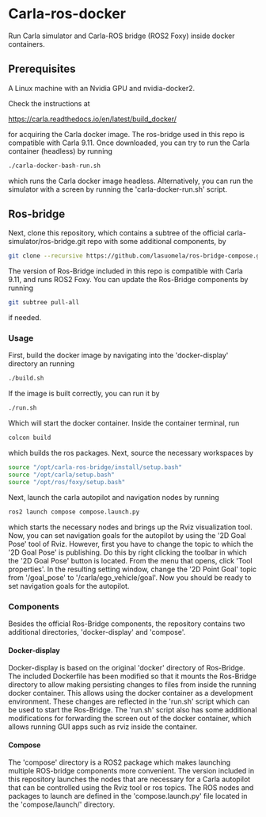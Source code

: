 # Carla-ros-docker

Run Carla simulator and Carla-ROS bridge (ROS2 Foxy) inside docker containers.

## Prerequisites

A Linux machine with an Nvidia GPU and nvidia-docker2.

Check the instructions at

https://carla.readthedocs.io/en/latest/build_docker/

for acquiring the Carla docker image. The ros-bridge used in this repo is compatible with Carla 9.11. Once downloaded, you can try to run the Carla container (headless) by running 

```bash
./carla-docker-bash-run.sh
```

which runs the Carla docker image headless. Alternatively, you can run the simulator with a screen by running the 'carla-docker-run.sh' script.

## Ros-bridge

Next, clone this repository, which contains a subtree of the official carla-simulator/ros-bridge.git repo with some additional components, by

```bash
git clone --recursive https://github.com/lasuomela/ros-bridge-compose.git
```

The version of Ros-Bridge included in this repo is compatible with Carla 9.11, and runs ROS2 Foxy. You can update the Ros-Bridge components by running 

```bash
git subtree pull-all
```
if needed.

### Usage

First, build the docker image by navigating into the 'docker-display' directory an running

```bash
./build.sh
```

If the image is built correctly, you can run it by


```bash
./run.sh
```

Which will start the docker container. Inside the container terminal, run 

```bash
colcon build
```

which builds the ros packages. Next, source the necessary workspaces by

```bash
source "/opt/carla-ros-bridge/install/setup.bash"
source "/opt/carla/setup.bash"
source "/opt/ros/foxy/setup.bash" 
```

Next, launch the carla autopilot and navigation nodes by running

```bash
ros2 launch compose compose.launch.py
```
which starts the necessary nodes and brings up the Rviz visualization tool. Now, you can set navigation goals for the autopilot by using the '2D Goal Pose' tool of Rviz. However, first you have to change the topic to which the '2D Goal Pose' is publishing. Do this by right clicking the toolbar in which the '2D Goal Pose' button is located. From the menu that opens, click 'Tool properties'. In the resulting setting window, change the '2D Point Goal' topic from '/goal_pose' to '/carla/ego_vehicle/goal'. Now you should be ready to set navigation goals for the autopilot.

### Components

Besides the official Ros-Bridge components, the repository contains two additional directories, 'docker-display' and 'compose'. 

#### Docker-display
Docker-display is based on the original 'docker' directory of Ros-Bridge. The included Dockerfile has been modified so that it mounts the Ros-Bridge directory to allow making persisting changes to files from inside the running docker container. This allows using the docker container as a development environment. These changes are reflected in the 'run.sh' script which can be used to start the Ros-Bridge. The 'run.sh' script also has some additional modifications for forwarding the screen out of the docker container, which allows running GUI apps such as rviz inside the container.

#### Compose

The 'compose' directory is a ROS2 package which makes launching multiple ROS-bridge components more convenient. The version included in this repository launches the nodes that are necessary for a Carla autopilot that can be controlled using the Rviz tool or ros topics. The ROS nodes and packages to launch are defined in the 'compose.launch.py' file located in the 'compose/launch/' directory.


